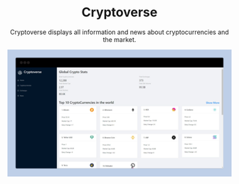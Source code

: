 <div align="center">
    <h1>Cryptoverse</h1>
    <p>Cryptoverse displays all information and news about cryptocurrencies and the market.</p>
</div>

![demo](./public/cryptoverse1.png)



